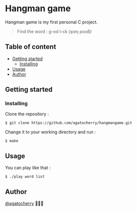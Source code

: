 <!-- Title of the project -->
# Hangman game
<!-- Quick presentation about the project -->
Hangman game is my first personal C project.
<!-- If the project is visual, a little demo here -->
<!-- And a funny sentence here -->
> Find the word : g-od l-ck *(ʞɔnן pooƃ)*


<!-- Table of content -->
## Table of content
- [Getting started](#getting-started)
	- [Installing](#installing)
- [Usage](#usage)
- [Author](#author)
<!-- Getting started -->
## Getting started

<!-- How install the repository and make -->
### Installing
Clone the repository :
```console
$ git clone https://github.com/agatocherry/hangmangame.git
```

Change it to your working directory and run :
```console
$ make
```

<!-- How we can use the project -->
## Usage
You can play like that :
```console
$ ./play word list
```

## Author

[@agatocherry](https://github.com/agatocherry) 👩🏼‍💻